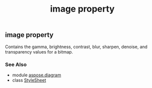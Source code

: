 ﻿---
title: image property
second_title: Aspose.Diagram for Python via .NET API References
description: 
type: docs
weight: 150
url: /python-net/aspose.diagram/stylesheet/image/
is_root: false
---

## image property


Contains the gamma, brightness, contrast, blur, sharpen, denoise, and transparency values for a bitmap.

### See Also
* module [aspose.diagram](../../)
* class [StyleSheet](/diagram/python-net/aspose.diagram/stylesheet)
